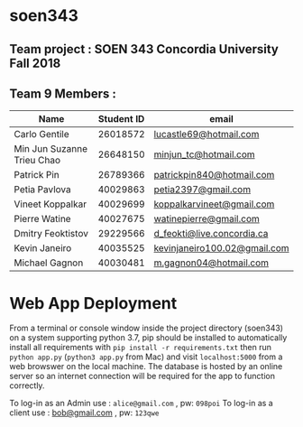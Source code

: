 # soen343
## Team project : SOEN 343 Concordia University Fall 2018

## Team 9 Members :

Name|Student ID| email
---|---|---
Carlo Gentile | 26018572 | lucastle69@hotmail.com
Min Jun Suzanne Trieu Chao | 26648150 | minjun_tc@hotmail.com
Patrick Pin | 26789366 | patrickpin840@hotmail.com
Petia Pavlova | 40029863  | petia2397@gmail.com
Vineet Koppalkar | 40029699 | koppalkarvineet@gmail.com
Pierre Watine | 40027675 | watinepierre@gmail.com
Dmitry Feoktistov | 29229566 | d_feokti@live.concordia.ca
Kevin Janeiro | 40035525 | kevinjaneiro100.02@gmail.com
Michael Gagnon | 40030481 | m.gagnon04@hotmail.com

# Web App Deployment 

From a terminal or console window inside the project directory (soen343) on a system supporting python 3.7, pip should be installed to automatically install all requirements with ```pip install -r requirements.txt``` then run ```python app.py``` (```python3 app.py``` from Mac) and visit ```localhost:5000``` from a web browswer on the local machine. The database is hosted by an online server so an internet connection will be required for the app to function correctly.

To log-in as an Admin use : ```alice@gmail.com```  ,  pw: ```098poi```
To log-in as a client use : bob@gmail.com , pw: ```123qwe```
